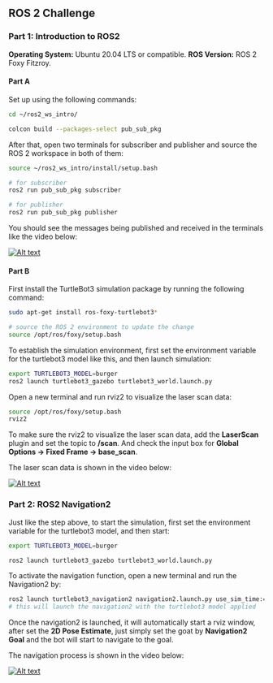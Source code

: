 ## ROS 2 Challenge

### Part 1: Introduction to ROS2
**Operating System:** Ubuntu 20.04 LTS or compatible.
**ROS Version:** ROS 2 Foxy Fitzroy.

#### Part A
Set up using the following commands:

```bash
cd ~/ros2_ws_intro/

colcon build --packages-select pub_sub_pkg
```
After that, open two terminals for subscriber and publisher and source the ROS 2 workspace in both of them:

```bash
source ~/ros2_ws_intro/install/setup.bash

# for subscriber
ros2 run pub_sub_pkg subscriber

# for publisher
ros2 run pub_sub_pkg publisher
```

You should see the messages being published and received in the terminals like the video below:

[![Alt text](https://img.youtube.com/vi/YUm7KlRHGXg/0.jpg)](https://www.youtube.com/watch?v=YUm7KlRHGXg)

#### Part B

First install the TurtleBot3 simulation package by running the following command:

```bash
sudo apt-get install ros-foxy-turtlebot3*

# source the ROS 2 environment to update the change
source /opt/ros/foxy/setup.bash
```

To establish the simulation environment, first set the environment variable for the turtlebot3 model like this, and then launch simulation:

```bash
export TURTLEBOT3_MODEL=burger
ros2 launch turtlebot3_gazebo turtlebot3_world.launch.py
```

Open a new terminal and run rviz2 to visualize the laser scan data:

```bash
source /opt/ros/foxy/setup.bash
rviz2
```
To make sure the rviz2 to visualize the laser scan data, add the **LaserScan** plugin and set the topic to **/scan**. And check the input box for **Global Options -> Fixed Frame -> base_scan**.

The laser scan data is shown in the video below:

[![Alt text](https://img.youtube.com/vi/x4-CRRH7gAo/0.jpg)](https://www.youtube.com/watch?v=x4-CRRH7gAo)

### Part 2: ROS2 Navigation2

Just like the step above, to start the simulation, first set the environment variable for the turtlebot3 model, and then start:

```bash
export TURTLEBOT3_MODEL=burger

ros2 launch turtlebot3_gazebo turtlebot3_world.launch.py
```

To activate the navigation function, open a new terminal and run the Navigation2 by:

```bash
ros2 launch turtlebot3_navigation2 navigation2.launch.py use_sim_time:=True
# this will launch the navigation2 with the turtlebot3 model applied
```

Once the navigation2 is launched, it will automatically start a rviz window, after set the **2D Pose Estimate**, just simply set the goat by **Navigation2 Goal** and the bot will start to navigate to the goal.

The navigation process is shown in the video below:

[![Alt text](https://img.youtube.com/vi/t9nMUsfQ7pc/0.jpg)](https://www.youtube.com/watch?v=t9nMUsfQ7pc)
